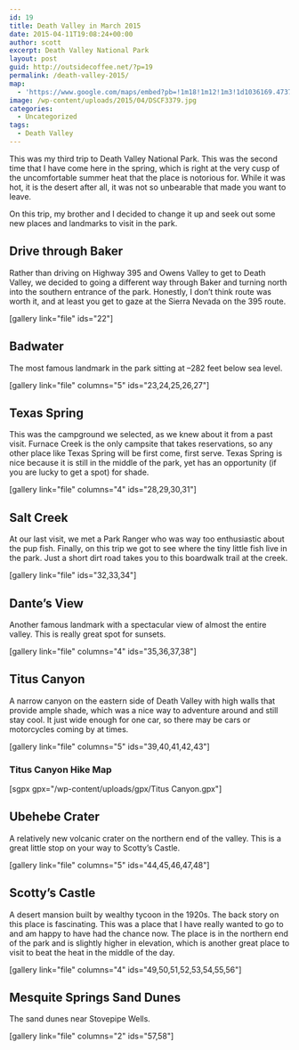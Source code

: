 ```yaml
---
id: 19
title: Death Valley in March 2015
date: 2015-04-11T19:08:24+00:00
author: scott
excerpt: Death Valley National Park
layout: post
guid: http://outsidecoffee.net/?p=19
permalink: /death-valley-2015/
map:
  - 'https://www.google.com/maps/embed?pb=!1m18!1m12!1m3!1d1036169.4737354075!2d-117.61005890561358!3d36.482800017572764!2m3!1f0!2f0!3f0!3m2!1i1024!2i768!4f13.1!3m3!1m2!1s0x80c74b7776ae8a47%3A0xccc9f07c7bf2b054!2sDeath+Valley+National+Park!5e1!3m2!1sen!2sus!4v1488760538188'
image: /wp-content/uploads/2015/04/DSCF3379.jpg
categories:
  - Uncategorized
tags:
  - Death Valley
---
```

This was my third trip to Death Valley National Park. This was the second time that I have come here in the spring, which is right at the very cusp of the uncomfortable summer heat that the place is notorious for. While it was hot, it is the desert after all, it was not so unbearable that made you want to leave.

On this trip, my brother and I decided to change it up and seek out some new places and landmarks to visit in the park.
<h2>Drive through Baker</h2>
Rather than driving on Highway 395 and Owens Valley to get to Death Valley, we decided to going a different way through Baker and turning north into the southern entrance of the park. Honestly, I don’t think route was worth it, and at least you get to gaze at the Sierra Nevada on the 395 route.

[gallery link="file" ids="22"]
<h2>Badwater</h2>
The most famous landmark in the park sitting at –282 feet below sea level.

[gallery link="file" columns="5" ids="23,24,25,26,27"]
<h2>Texas Spring</h2>
This was the campground we selected, as we knew about it from a past visit. Furnace Creek is the only campsite that takes reservations, so any other place like Texas Spring will be first come, first serve. Texas Spring is nice because it is still in the middle of the park, yet has an opportunity (if you are lucky to get a spot) for shade.

[gallery link="file" columns="4" ids="28,29,30,31"]
<h2>Salt Creek</h2>
At our last visit, we met a Park Ranger who was way too enthusiastic about the pup fish. Finally, on this trip we got to see where the tiny little fish live in the park. Just a short dirt road takes you to this boardwalk trail at the creek.

[gallery link="file" ids="32,33,34"]
<h2>Dante’s View</h2>
Another famous landmark with a spectacular view of almost the entire valley. This is really great spot for sunsets.

[gallery link="file" columns="4" ids="35,36,37,38"]
<h2>Titus Canyon</h2>
A narrow canyon on the eastern side of Death Valley with high walls that provide ample shade, which was a nice way to adventure around and still stay cool. It just wide enough for one car, so there may be cars or motorcycles coming by at times.

[gallery link="file" columns="5" ids="39,40,41,42,43"]
<h3>Titus Canyon Hike Map</h3>
[sgpx gpx="/wp-content/uploads/gpx/Titus Canyon.gpx"]
<h2>Ubehebe Crater</h2>
A relatively new volcanic crater on the northern end of the valley. This is a great little stop on your way to Scotty’s Castle.

[gallery link="file" columns="5" ids="44,45,46,47,48"]
<h2>Scotty’s Castle</h2>
A desert mansion built by wealthy tycoon in the 1920s. The back story on this place is fascinating. This was a place that I have really wanted to go to and am happy to have had the chance now. The place is in the northern end of the park and is slightly higher in elevation, which is another great place to visit to beat the heat in the middle of the day.

[gallery link="file" columns="4" ids="49,50,51,52,53,54,55,56"]
<h2>Mesquite Springs Sand Dunes</h2>
The sand dunes near Stovepipe Wells.

[gallery link="file" columns="2" ids="57,58"]